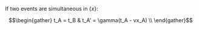 If two events are simultaneous in $\{x\}$:

$$\begin{gather} t_A = t_B & t_A' = \gamma(t_A - vx_A) \\ \end{gather}$$